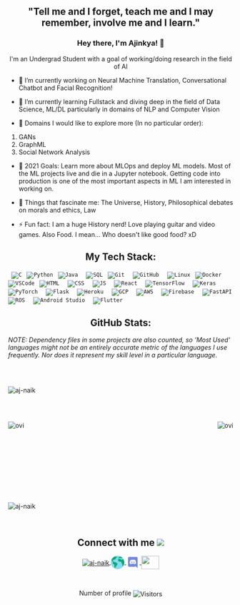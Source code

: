 <h2 align="center">"Tell me and I forget, teach me and I may remember, involve me and I learn."</h2>
<h3 align="center" style="border-bottom : none">Hey there, I'm Ajinkya! 👋</h3>
<p align="center">I'm an Undergrad Student with a goal of working/doing research in the field of AI</p>
<!--
**aj-naik/aj-naik** is a ✨ _special_ ✨ repository because its `README.md` (this file) appears on your GitHub profile.-->

- 🔭 I’m currently working on Neural Machine Translation, Conversational Chatbot and Facial Recognition!

- 🌱 I’m currently learning Fullstack and diving deep in the field of Data Science, ML/DL particularly in domains of NLP and Computer Vision

- 👯 Domains I would like to explore more (In no particular order): 
1. GANs
2. GraphML
3. Social Network Analysis

- 🥅 2021 Goals: Learn more about MLOps and deploy ML models. Most of the ML projects live and die in a Jupyter notebook. Getting code into production is one of the most important aspects in ML I am interested in working on.
- 💬 Things that fascinate me: The Universe, History, Philosophical debates on morals and ethics, Law

- ⚡ Fun fact: I am a huge History nerd! Love playing guitar and video games. Also Food. I mean... Who doesn't like good food? xD 

<h2 align="center">My Tech Stack:</h2>

<code> ![C](https://img.shields.io/badge/-C-000000?style=flat&logo=C)</code>
<code> ![Python](https://img.shields.io/badge/-Python-000000?style=flat&logo=python)</code>
<code> ![Java](https://img.shields.io/badge/Java-000000?style=flat&logo=java) </code>
<code> ![SQL](https://img.shields.io/badge/-SQL-000000?style=flat&logo=MySQL)</code>
<code> ![Git](https://img.shields.io/badge/-Git-000000?style=flat&logo=git&logoColor=F05032) </code>
<code> ![GitHub](https://img.shields.io/badge/-GitHub-000000?style=flat&logo=github&logoColor=FFFFFF) </code>
<code> ![Linux](https://img.shields.io/badge/-Linux-000000?style=flat&logo=linux&logoColor=FCC624)</code>
<code> ![Docker](https://img.shields.io/badge/-Docker-000000?style=flat&logo=docker) </code>
<code> ![VSCode](https://img.shields.io/badge/-VSCode-000000?style=flat&logo=visual-studio-code&logoColor=007ACC)</code>
<code> ![HTML](https://img.shields.io/badge/HTML5-E34F26?style=flat&logo=html5&logoColor=white) </code>
<code> ![CSS](https://img.shields.io/badge/CSS3-1572B6?style=flat&logo=css3&logoColor=white) </code>
<code> ![JS](https://img.shields.io/badge/Javascript-323330?style=flat&logo=javascript) </code>
<code> ![React](https://img.shields.io/badge/React-000000?style=flat&logo=react) </code>
<code> ![TensorFlow](https://img.shields.io/badge/TensorFlow-%23FF6F00.svg?style=flat&logo=TensorFlow&logoColor=white) </code>
<code> ![Keras](https://img.shields.io/badge/Keras-%23D00000.svg?style=flat&logo=Keras&logoColor=white) </code>
<code> ![PyTorch](https://img.shields.io/badge/PyTorch-%23EE4C2C.svg?style=flat&logo=PyTorch&logoColor=white) </code>
<code> ![Flask](https://img.shields.io/badge/Flask-000000?style=flat&logo=flask&logoColor=white) </code>
<code> ![Heroku](https://img.shields.io/badge/Heroku-430098?style=flat&logo=heroku&logoColor=white) </code>
<code> ![GCP](https://img.shields.io/badge/Google_Cloud-4285F4?style=flat&logo=google-cloud&logoColor=white) </code>
<code> ![AWS](https://img.shields.io/badge/AWS-%23FF9900.svg?style=flat&logo=amazon-aws&logoColor=white) </code>
<code> ![Firebase](https://img.shields.io/badge/firebase-%23039BE5.svg?style=flat&logo=firebase) </code>
<code> ![FastAPI](https://img.shields.io/badge/FastAPI-005571?style=flat&logo=fastapi) </code>
<code> ![ROS](https://img.shields.io/badge/ros-%230A0FF9.svg?style=flat&logo=ros&logoColor=white) </code>
<code> ![Android Studio](https://img.shields.io/badge/Android%20Studio-3DDC84.svg?style=flat&logo=android-studio&logoColor=white) </code> 
<code> ![Flutter](https://img.shields.io/badge/Flutter-02569B?style=flat&logo=flutter&logoColor=white)</code>

<h2 align="center">GitHub Stats:</h2>

_NOTE: Dependency files in some projects are also counted, so 'Most Used' languages might not be an entirely accurate metric of the languages I use frequently. Nor does it represent my skill level in a particular language._

<br><br>
<p align="left"><img src="https://github-profile-trophy.vercel.app/?username=aj-naik&theme=darkhub&column=7&margin-w=50&margin-h=50" alt="aj-naik"/></p>

<br><br>
<p><img align="right" src="https://github-readme-stats.vercel.app/api/top-langs?username=aj-naik&show_icons=true&locale=en&layout=compact&theme=chartreuse-dark&langs_count=6" alt="ovi" /></p>
<p>&nbsp;<img align="left" src="https://github-readme-stats.vercel.app/api?username=aj-naik&show_icons=true&count_private=true&include_all_commits=true&locale=en&theme=chartreuse-dark" alt="ovi" width="410" /></p>
<br><br><br><br><br><br><br><br>

<p><img aligh="left" src="https://github-readme-streak-stats.herokuapp.com/?user=aj-naik&theme=chartreuse-dark" alt="aj-naik" width="410" /></p>

<br>
<h2 align="center">Connect with me <img src="https://media.giphy.com/media/LnQjpWaON8nhr21vNW/giphy.gif" height="32"></h2>

<p align = "center">
<a href="https://www.linkedin.com/in/ajinkya-naik-797144173/" target="blank"><img align="center" src="https://image.flaticon.com/icons/png/128/174/174857.png" alt="aj-naik" height="30" width="40"/> </a>  
<a href="https://github.com" target="blank"><img align="center" src="./SocialLogo/Web.png" alt="aj-naik" height="30" width="30"/> </a>  
<a href="https://discord.com/users/a2j0#9852" target="blank"><img align="center" src="./SocialLogo/Discord-Logo-Color.png" alt="aj-naik" height="30" width="30"/> </a> 
<a href = "mailto: ajinkyanaik13@gmail.com"><img align="center" src="https://seeklogo.com/images/G/gmail-new-2020-logo-32DBE11BB4-seeklogo.com.png" height="30" width="40" /> </a>
</p>

<br>                       
<p align=center>Number of profile <img align=center  src="https://visitor-badge.laobi.icu/badge?page_id=aj-naik.aj-naik" alt="Visitors"> </p> 

